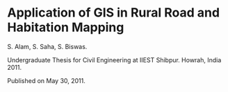 # Application of GIS in Rural Road and Habitation Mapping

S. Alam, S. Saha, S. Biswas.

Undergraduate Thesis for Civil Engineering at IIEST Shibpur. Howrah, India 2011.

Published on May 30, 2011.
